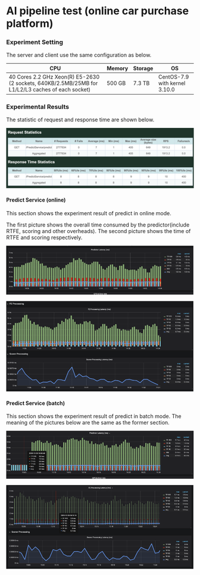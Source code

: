 # AI pipeline test (online car purchase platform)

### Experiment Setting

The server and client use the same configuration as below.

| CPU                                                          | Memory | Storage | OS                            |
| ------------------------------------------------------------ | ------ | ------- | ----------------------------- |
| 40 Cores 2.2 GHz Xeon(R) E5-2630 (2 sockets, 640KB/2.5MB/25MB for L1/L2/L3 caches of each socket) | 500 GB | 7.3 TB  | CentOS-7.9 with kernel 3.10.0 |

### Experimental Results

The statistic of request and response time are shown below.

![image](../imgs/ai-pipeline-1.png)

#### Predict Service (online)

This section shows the experiment result of predict in online mode.

The first picture shows the overall time consumed by the predictor(include RTFE, scoring and other overheads). The second picture shows the time of RTFE and scoring respectively.

![image](../imgs/ai-pipline-predict.png)

![image](../imgs/ai-pipline-fe.png)

#### Predict Service (batch)

This section shows the experiment result of predict in batch mode. The meaning of the pictures below are the same as the former section.


![image](../imgs/ai-pipeline-batch.png)

![image](../imgs/ai-pipeline-batch-fe.png)